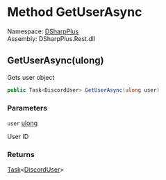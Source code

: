# Method GetUserAsync

Namespace: [DSharpPlus](DSharpPlus.md)  
Assembly: DSharpPlus.Rest.dll

## <a id="DSharpPlus_DiscordRestClient_GetUserAsync_System_UInt64_"></a>GetUserAsync\(ulong\)

Gets user object

```csharp
public Task<DiscordUser> GetUserAsync(ulong user)
```

### Parameters

`user` [ulong](https://learn.microsoft.com/dotnet/api/system.uint64)

User ID

### Returns

[Task](https://learn.microsoft.com/dotnet/api/system.threading.tasks.task\-1)<[DiscordUser](DSharpPlus.Entities.DiscordUser.md)\>


